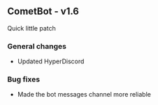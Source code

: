 ## CometBot - v1.6

Quick little patch

### General changes
* Updated HyperDiscord

### Bug fixes
* Made the bot messages channel more reliable